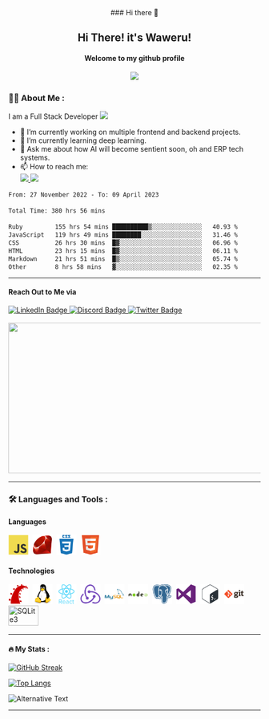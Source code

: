 <div align="center">
### Hi there 👋
</div>
<div  id="header" align="center">
 <h2>Hi There! it's Waweru!</h2>
 <h4>Welcome to my github profile</h4>
 <img src="https://media1.giphy.com/media/v1.Y2lkPTc5MGI3NjExNzdhNGViYjFkYjUyNWFhMDI1NTdiZWMzYTdhMGRhYzIyZDdkNjYwNiZjdD1n/R03zWv5p1oNSQd91EP/giphy.gif" width="100"/>
</div>


### :man_technologist: About Me :

I am a Full Stack Developer <img src="https://media.giphy.com/media/WUlplcMpOCEmTGBtBW/giphy.gif" width="30">
- 🔭 I’m currently working on multiple frontend and backend projects.
- 🌱 I’m currently learning deep learning.
- 💬 Ask me about how  AI will become sentient soon, oh and ERP tech systems.
- 📫 How to reach me: <div> <a href= "https://www.linkedin.com/in/kimathi-njoki-03b6031b0/">
    <img src="https://img.icons8.com/material-outlined/30/689d6a/linkedin.png"/>
  </a>
    <a href="mailto:dfkimathinjoki@gmail.com">
    <img src="https://img.icons8.com/ios-glyphs/30/689d6a/physics.png"/>
  </a>
  </div>

<!--START_SECTION:waka-->

```text
From: 27 November 2022 - To: 09 April 2023

Total Time: 380 hrs 56 mins

Ruby         155 hrs 54 mins ██████████▒░░░░░░░░░░░░░░   40.93 %
JavaScript   119 hrs 49 mins ████████░░░░░░░░░░░░░░░░░   31.46 %
CSS          26 hrs 30 mins  █▓░░░░░░░░░░░░░░░░░░░░░░░   06.96 %
HTML         23 hrs 15 mins  █▓░░░░░░░░░░░░░░░░░░░░░░░   06.11 %
Markdown     21 hrs 51 mins  █▒░░░░░░░░░░░░░░░░░░░░░░░   05.74 %
Other        8 hrs 58 mins   ▓░░░░░░░░░░░░░░░░░░░░░░░░   02.35 %
```

<!--END_SECTION:waka-->

---
#### Reach Out to Me via

<div id="badges">
  <a href="https://www.linkedin.com/in/job-njunge-95573a230/">
    <img src="https://img.shields.io/badge/LinkedIn-blue?style=for-the-badge&logo=linkedin&logoColor=white" alt="LinkedIn Badge"/>
  </a>
  <a href="https://discordapp.com/users/842079184044949504">
    <img src="https://img.shields.io/badge/Discord-ble?style=for-the-badge&logo=youtube&logoColor=white" alt="Discord Badge"/>
  </a>
  <a href="https://twitter.com/jobwaweru56">
    <img src="https://img.shields.io/badge/Twitter-blue?style=for-the-badge&logo=twitter&logoColor=white" alt="Twitter Badge"/>
  </a>
</div>
<img src="https://komarev.com/ghpvc/?username=Jobwawesh&style=flat-square&color=blue" alt=""/>


<div align="center">
  <img src="https://media.giphy.com/media/dWesBcTLavkZuG35MI/giphy.gif" width="600" height="300"/>
</div>

---

### :hammer_and_wrench: Languages and Tools :

#### Languages
<div>
  <img src="https://github.com/devicons/devicon/blob/master/icons/javascript/javascript-original.svg" title="JavaScript" alt="JavaScript" width="40" height="40"/>&nbsp;
      <img src="https://raw.githubusercontent.com/devicons/devicon/1119b9f84c0290e0f0b38982099a2bd027a48bf1/icons/ruby/ruby-original.svg" title="ruby" alt="ruby" width="40" height="40"/>&nbsp;
      <img src="https://github.com/devicons/devicon/blob/master/icons/css3/css3-plain-wordmark.svg"  title="CSS3" alt="CSS" width="40" height="40"/>&nbsp;
  <img src="https://github.com/devicons/devicon/blob/master/icons/html5/html5-original.svg" title="HTML5" alt="HTML" width="40" height="40"/>&nbsp;

</div>

#### Technologies

<div>
   <img src="https://raw.githubusercontent.com/devicons/devicon/1119b9f84c0290e0f0b38982099a2bd027a48bf1/icons/rails/rails-plain.svg" title="rails" alt="rails" width="40" height="40"/>&nbsp;
    <img src="https://raw.githubusercontent.com/devicons/devicon/1119b9f84c0290e0f0b38982099a2bd027a48bf1/icons/linux/linux-original.svg" title="linux" alt="linux" width="40" height="40"/>&nbsp;
        <img src="https://github.com/devicons/devicon/blob/master/icons/react/react-original-wordmark.svg" title="React" alt="React" width="40" height="40"/>&nbsp;
  <img src="https://github.com/devicons/devicon/blob/master/icons/redux/redux-original.svg" title="Redux" alt="Redux " width="40" height="40"/>&nbsp;
  <img src="https://github.com/devicons/devicon/blob/master/icons/mysql/mysql-original-wordmark.svg" title="MySQL"  alt="MySQL" width="40" height="40"/>&nbsp;
  <img src="https://github.com/devicons/devicon/blob/master/icons/nodejs/nodejs-original-wordmark.svg" title="NodeJS" alt="NodeJS" width="40" height="40"/>&nbsp;
   <img src="https://raw.githubusercontent.com/devicons/devicon/1119b9f84c0290e0f0b38982099a2bd027a48bf1/icons/postgresql/postgresql-plain.svg" title="postgresql" alt="postgresql" width="40" height="40"/>&nbsp;
  <img src="https://raw.githubusercontent.com/devicons/devicon/1119b9f84c0290e0f0b38982099a2bd027a48bf1/icons/visualstudio/visualstudio-plain.svg" title="vs" alt="vs" width="40" height="40"/>&nbsp;
  <img src="https://raw.githubusercontent.com/devicons/devicon/1119b9f84c0290e0f0b38982099a2bd027a48bf1/icons/bash/bash-plain.svg" title="bash" alt="bash" width="40" height="40"/>&nbsp;  
  <img src="https://github.com/devicons/devicon/blob/master/icons/git/git-original-wordmark.svg" title="Git" **alt="Git" width="40" height="40"/>
   <img src="https://img.shields.io/badge/SQLite-07405E?style=for-the-badge&logo=sqlite&logoColor=white" title="SQLite3" **alt="SQLite3" width="60" height="40"/>

  
  
</div>

---

#### :fire: My Stats :


[![GitHub Streak](http://github-readme-streak-stats.herokuapp.com?user=Jobwawesh&theme=dark&background=000000)](https://git.io/streak-stats)

[![Top Langs](https://github-readme-stats.vercel.app/api/top-langs/?username=Jobwawesh&layout=compact&theme=vision-friendly-dark)](https://github.com/anuraghazra/github-readme-stats)

<img
  src="https://github.com/Jobwawesh/Jobwawesh/blob/main/images/stat.svg"
  alt="Alternative Text"
/>


---


<!-- 
<img src="https://wakatime.com/share/@Jobwawesh/5cc708e5-95b3-4e0a-8c57-8017675768ab.svg"/>

<img src="https://wakatime.com/share/@Jobwawesh/4892a892-7078-430a-a92d-ca694da04c3d.svg"/>
 -->
 
 


<!---
Jobwawesh/Jobwawesh is a ✨ special ✨ repository because its `README.md` (this file) appears on your GitHub profile.
You can click the Preview link to take a look at your changes.
--->
